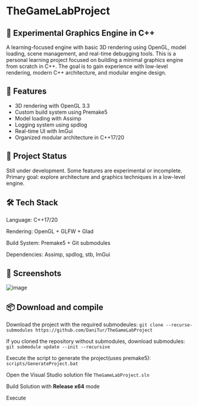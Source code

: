 # TheGameLabProject

## 🚀 Experimental Graphics Engine in C++
A learning-focused engine with basic 3D rendering using OpenGL, model loading, scene management, and real-time debugging tools.
This is a personal learning project focused on building a minimal graphics engine from scratch in C++. The goal is to gain experience with low-level rendering, modern C++ architecture, and modular engine design.

## 🔧 Features

- 3D rendering with OpenGL 3.3
- Custom build system using Premake5
- Model loading with Assimp
- Logging system using spdlog
- Real-time UI with ImGui
- Organized modular architecture in C++17/20

## 🚧 Project Status

Still under development. Some features are experimental or incomplete.
Primary goal: explore architecture and graphics techniques in a low-level engine.

## 🛠️ Tech Stack
Language: C++17/20

Rendering: OpenGL + GLFW + Glad

Build System: Premake5 + Git submodules

Dependencies: Assimp, spdlog, stb, ImGui

## 📸 Screenshots
![image](https://github.com/user-attachments/assets/922bd478-6d79-46ad-9658-63693634f1db)

## 📦 Download and compile

Download the project with the required submodeules:
``
git clone --recurse-submodules https://github.com/DaniTur/TheGameLabProject
``

If you cloned the repository without submodules, download submodules:
``
git submodule update --init --recursive
``

Execute the script to generate the project(uses premake5):
``
scripts/GenerateProject.bat
``

Open the Visual Studio solution file `TheGameLabProject.sln`

Build Solution with **Release x64** mode

Execute
